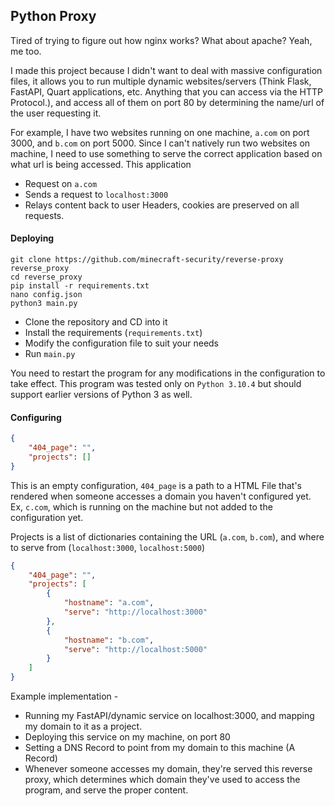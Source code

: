## Python Proxy

Tired of trying to figure out how nginx works? What about apache? Yeah, me too.

I made this project because I didn't want to deal with massive configuration files, it allows you to run multiple dynamic websites/servers (Think Flask, FastAPI, Quart applications, etc. Anything that you can access via the HTTP Protocol.), and access all of them on port 80 by determining the name/url of the user requesting it.

For example, I have two websites running on one machine, `a.com` on port 3000, and `b.com` on port 5000. Since I can't natively run two websites on machine, I need to use something to serve the correct application based on what url is being accessed. This application
- Request on `a.com`
- Sends a request to `localhost:3000`
- Relays content back to user
Headers, cookies are preserved on all requests.

#### Deploying

```
git clone https://github.com/minecraft-security/reverse-proxy reverse_proxy
cd reverse_proxy
pip install -r requirements.txt
nano config.json
python3 main.py
```

- Clone the repository and CD into it
- Install the requirements (`requirements.txt`)
- Modify the configuration file to suit your needs
- Run `main.py`

You need to restart the program for any modifications in the configuration to take effect. This program was tested only on `Python 3.10.4` but should support earlier versions of Python 3 as well.


#### Configuring

```json
{
    "404_page": "",
    "projects": []
}
```
This is an empty configuration, `404_page` is a path to a HTML File that's rendered when someone accesses a domain you haven't configured yet. Ex, `c.com`, which is running on the machine but not added to the configuration yet.

Projects is a list of dictionaries containing the URL (`a.com`, `b.com`), and where to serve from (`localhost:3000`, `localhost:5000`)

```json
{
    "404_page": "",
    "projects": [
        {
            "hostname": "a.com",
            "serve": "http://localhost:3000"
        },
        {
            "hostname": "b.com",
            "serve": "http://localhost:5000"
        }
    ]
}
```

Example implementation -
- Running my FastAPI/dynamic service on localhost:3000, and mapping my domain to it as a project.
- Deploying this service on my machine, on port 80
- Setting a DNS Record to point from my domain to this machine (A Record)
- Whenever someone accesses my domain, they're served this reverse proxy, which determines which domain they've used to access the program, and serve the proper content.
